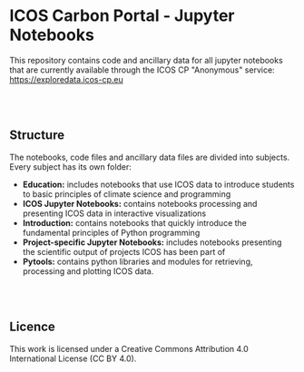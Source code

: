 # ICOS Carbon Portal - Jupyter Notebooks
This repository contains code and ancillary data for all jupyter notebooks that are currently available through the ICOS CP "Anonymous" service: https://exploredata.icos-cp.eu

<br>
<br>

## Structure
The notebooks, code files and ancillary data files are divided into subjects. Every subject has its own folder:

* **Education:** includes notebooks that use ICOS data to introduce students to basic principles of climate science and programming 
* **ICOS Jupyter Notebooks:** contains notebooks processing and presenting ICOS data in interactive visualizations
* **Introduction:** contains notebooks that quickly introduce the fundamental principles of Python programming
* **Project-specific Jupyter Notebooks:** includes notebooks presenting the scientific output of projects ICOS has been part of
* **Pytools:** contains python libraries and modules for retrieving, processing and plotting ICOS data.

<br>
<br>

## Licence
This work is licensed under a Creative Commons Attribution 4.0 International License (CC BY 4.0).
